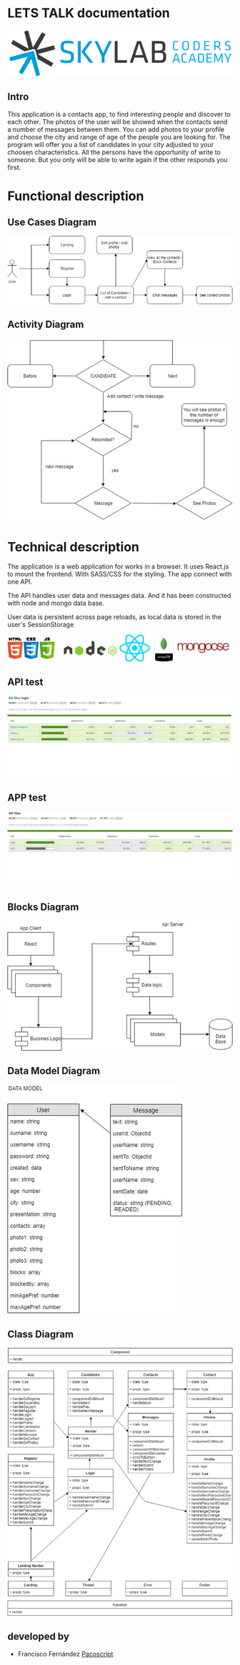 
# LETS TALK documentation

![](images/logoSkylab.png)

## Intro

This application is a contacts app, to find interesting people and discover to each other. The photos of the user will be showed when the contacts send a number of messages between them. You can add photos to your profile and choose the city and range of age of the people you are looking for. The program will offer you a list of candidates in your city adjusted to your choosen characteristics.
All the persons have the opportunity of write to someone. But you only will be able to write again if the other responds you first. 


# Functional description

## Use Cases Diagram

![](images/Uses_case_Diagram.jpg)

## Activity Diagram

![](images/Activity_Diagram.jpg)


# Technical description
The application is a web application for works in a browser. It uses React.js to mount the frontend. With SASS/CSS for the styling. The app connect with one API.

The API handles user data and messages data. And it has been constructed with node and mongo data base.

User data is persistent across page reloads, as local data is stored in the user's SessionStorage


![](images/slidesLogos.png)

## API test

![](images/API_Test.jpg)

## APP test

![](images/APP_Test.jpg)

## Blocks Diagram

![](images/Blocks_Diagram.jpg)

## Data Model Diagram

![](images/Data_Model_Diagram.jpg) 

## Class Diagram

![](images/Class_Diagram.jpg) 

## developed by


- Francisco Fernández [Pacoscript](https://github.com/Pacoscript)

